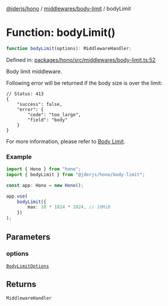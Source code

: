 [@jderjs/hono](../../../README.md) / [middlewares/body-limit](../README.md) / bodyLimit

# Function: bodyLimit()

```ts
function bodyLimit(options): MiddlewareHandler;
```

Defined in: [packages/hono/src/middlewares/body-limit.ts:52](https://github.com/jder-std/hono/blob/2842c6d10ee2eb6a69808b60fa37fe11e9b4b2af/packages/hono/src/middlewares/body-limit.ts#L52)

Body limit middleware.

Following error will be returned if the body size is over the limit:

```jsonc
// Status: 413
{
    "success": false,
    "error": {
        "code": "too_large",
        "field": "body"
    }
}
```

For more information, please refer to
[Body Limit](https://hono.dev/docs/middleware/builtin/body-limit).

### Example

```ts
import { Hono } from "hono";
import { bodyLimit } from "@jderjs/hono/body-limit";

const app: Hono = new Hono();

app.use(
    bodyLimit({
        max: 10 * 1024 * 1024, // 10MiB
    })
);
```

## Parameters

### options

[`BodyLimitOptions`](../type-aliases/BodyLimitOptions.md)

## Returns

`MiddlewareHandler`
